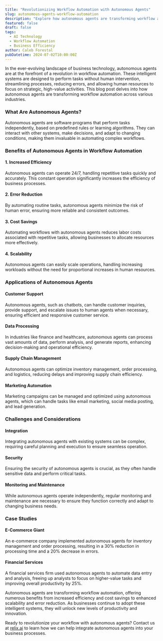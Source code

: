 ```yaml
---
title: "Revolutionizing Workflow Automation with Autonomous Agents"
slug: autonomous-agents-workflow-automation
description: "Explore how autonomous agents are transforming workflow automation, enhancing efficiency, reducing errors, and freeing up human resources for more strategic tasks."
featured: false
draft: false
tags:
  - AI Technology
  - Workflow Automation
  - Business Efficiency
author: Caleb Forestal
pubDatetime: 2024-07-02T10:00:00Z
---
```


In the ever-evolving landscape of business technology, autonomous agents are at the forefront of a revolution in workflow automation. These intelligent systems are designed to perform tasks without human intervention, streamlining processes, reducing errors, and allowing human resources to focus on strategic, high-value activities. This blog post delves into how autonomous agents are transforming workflow automation across various industries.

### What Are Autonomous Agents?

Autonomous agents are software programs that perform tasks independently, based on predefined rules or learning algorithms. They can interact with other systems, make decisions, and adapt to changing conditions, making them invaluable in automating complex workflows.

### Benefits of Autonomous Agents in Workflow Automation

#### 1. **Increased Efficiency**
Autonomous agents can operate 24/7, handling repetitive tasks quickly and accurately. This constant operation significantly increases the efficiency of business processes.

#### 2. **Error Reduction**
By automating routine tasks, autonomous agents minimize the risk of human error, ensuring more reliable and consistent outcomes.

#### 3. **Cost Savings**
Automating workflows with autonomous agents reduces labor costs associated with repetitive tasks, allowing businesses to allocate resources more effectively.

#### 4. **Scalability**
Autonomous agents can easily scale operations, handling increasing workloads without the need for proportional increases in human resources.

### Applications of Autonomous Agents

#### Customer Support
Autonomous agents, such as chatbots, can handle customer inquiries, provide support, and escalate issues to human agents when necessary, ensuring efficient and responsive customer service.

#### Data Processing
In industries like finance and healthcare, autonomous agents can process vast amounts of data, perform analysis, and generate reports, enhancing decision-making and operational efficiency.

#### Supply Chain Management
Autonomous agents can optimize inventory management, order processing, and logistics, reducing delays and improving supply chain efficiency.

#### Marketing Automation
Marketing campaigns can be managed and optimized using autonomous agents, which can handle tasks like email marketing, social media posting, and lead generation.

### Challenges and Considerations

#### Integration
Integrating autonomous agents with existing systems can be complex, requiring careful planning and execution to ensure seamless operation.

#### Security
Ensuring the security of autonomous agents is crucial, as they often handle sensitive data and perform critical tasks.

#### Monitoring and Maintenance
While autonomous agents operate independently, regular monitoring and maintenance are necessary to ensure they function correctly and adapt to changing business needs.

### Case Studies

#### E-Commerce Giant
An e-commerce company implemented autonomous agents for inventory management and order processing, resulting in a 30% reduction in processing time and a 20% decrease in errors.

#### Financial Services
A financial services firm used autonomous agents to automate data entry and analysis, freeing up analysts to focus on higher-value tasks and improving overall productivity by 25%.


Autonomous agents are transforming workflow automation, offering numerous benefits from increased efficiency and cost savings to enhanced scalability and error reduction. As businesses continue to adopt these intelligent systems, they will unlock new levels of productivity and innovation.

Ready to revolutionize your workflow with autonomous agents? Contact us at [relix.ai](https://relix.ai) to learn how we can help integrate autonomous agents into your business processes.

